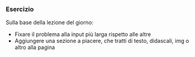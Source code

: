 ### Esercizio

Sulla base della lezione del giorno:

- Fixare il problema alla input più larga rispetto alle altre
- Aggiungere una sezione a piacere, che tratti di testo, didascali, img o altro alla pagina
